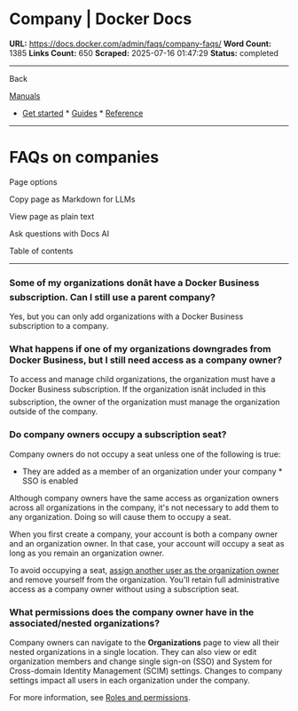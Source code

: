 # Company | Docker Docs

**URL:** https://docs.docker.com/admin/faqs/company-faqs/
**Word Count:** 1385
**Links Count:** 650
**Scraped:** 2025-07-16 01:47:29
**Status:** completed

---

Back

[Manuals](https://docs.docker.com/manuals/)

  * [Get started](https://docs.docker.com/get-started/)   * [Guides](https://docs.docker.com/guides/)   * [Reference](https://docs.docker.com/reference/)

* * *

# FAQs on companies

Page options

Copy page as Markdown for LLMs

View page as plain text

Ask questions with Docs AI

Table of contents

* * *

### Some of my organizations donât have a Docker Business subscription. Can I still use a parent company?

Yes, but you can only add organizations with a Docker Business subscription to a company.

### What happens if one of my organizations downgrades from Docker Business, but I still need access as a company owner?

To access and manage child organizations, the organization must have a Docker Business subscription. If the organization isnât included in this subscription, the owner of the organization must manage the organization outside of the company.

### Do company owners occupy a subscription seat?

Company owners do not occupy a seat unless one of the following is true:

  * They are added as a member of an organization under your company   * SSO is enabled

Although company owners have the same access as organization owners across all organizations in the company, it's not necessary to add them to any organization. Doing so will cause them to occupy a seat.

When you first create a company, your account is both a company owner and an organization owner. In that case, your account will occupy a seat as long as you remain an organization owner.

To avoid occupying a seat, [assign another user as the organization owner](https://docs.docker.com/admin/organization/members/#update-a-member-role) and remove yourself from the organization. You'll retain full administrative access as a company owner without using a subscription seat.

### What permissions does the company owner have in the associated/nested organizations?

Company owners can navigate to the **Organizations** page to view all their nested organizations in a single location. They can also view or edit organization members and change single sign-on \(SSO\) and System for Cross-domain Identity Management \(SCIM\) settings. Changes to company settings impact all users in each organization under the company.

For more information, see [Roles and permissions](https://docs.docker.com/enterprise/security/roles-and-permissions/).